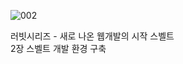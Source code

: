![002](https://github.com/user-attachments/assets/57063ea6-ad96-4777-b332-267050ca7af9)

러빗시리즈 - 새로 나온 웹개발의 시작 스벨트<br>
2장 스벨트 개발 환경 구축
